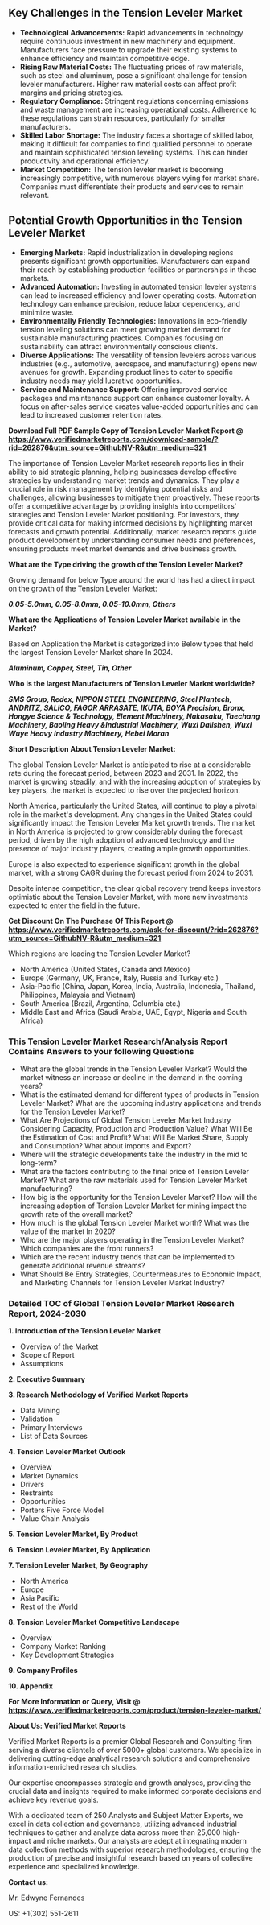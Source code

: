 <p class=""><section>    <h1>Key Challenges in the Tension Leveler Market</h1>    <ul>        <li>            <strong>Technological Advancements:</strong> Rapid advancements in technology require continuous investment in new machinery and equipment. Manufacturers face pressure to upgrade their existing systems to enhance efficiency and maintain competitive edge.        </li>        <li>            <strong>Rising Raw Material Costs:</strong> The fluctuating prices of raw materials, such as steel and aluminum, pose a significant challenge for tension leveler manufacturers. Higher raw material costs can affect profit margins and pricing strategies.        </li>        <li>            <strong>Regulatory Compliance:</strong> Stringent regulations concerning emissions and waste management are increasing operational costs. Adherence to these regulations can strain resources, particularly for smaller manufacturers.        </li>        <li>            <strong>Skilled Labor Shortage:</strong> The industry faces a shortage of skilled labor, making it difficult for companies to find qualified personnel to operate and maintain sophisticated tension leveling systems. This can hinder productivity and operational efficiency.        </li>        <li>            <strong>Market Competition:</strong> The tension leveler market is becoming increasingly competitive, with numerous players vying for market share. Companies must differentiate their products and services to remain relevant.        </li>    </ul>    <h2>Potential Growth Opportunities in the Tension Leveler Market</h1>    <ul>        <li>            <strong>Emerging Markets:</strong> Rapid industrialization in developing regions presents significant growth opportunities. Manufacturers can expand their reach by establishing production facilities or partnerships in these markets.        </li>        <li>            <strong>Advanced Automation:</strong> Investing in automated tension leveler systems can lead to increased efficiency and lower operating costs. Automation technology can enhance precision, reduce labor dependency, and minimize waste.        </li>        <li>            <strong>Environmentally Friendly Technologies:</strong> Innovations in eco-friendly tension leveling solutions can meet growing market demand for sustainable manufacturing practices. Companies focusing on sustainability can attract environmentally conscious clients.        </li>        <li>            <strong>Diverse Applications:</strong> The versatility of tension levelers across various industries (e.g., automotive, aerospace, and manufacturing) opens new avenues for growth. Expanding product lines to cater to specific industry needs may yield lucrative opportunities.        </li>        <li>            <strong>Service and Maintenance Support:</strong> Offering improved service packages and maintenance support can enhance customer loyalty. A focus on after-sales service creates value-added opportunities and can lead to increased customer retention rates.        </li>    </ul></section></p><p class=""><strong>Download Full PDF Sample Copy of Tension Leveler Market Report @ <a href="https://www.verifiedmarketreports.com/download-sample/?rid=262876&utm_source=GithubNV-R&utm_medium=321" target="_blank">https://www.verifiedmarketreports.com/download-sample/?rid=262876&utm_source=GithubNV-R&utm_medium=321</a></strong></p><p>The importance of&nbsp;Tension Leveler Market research reports lies in their ability to aid strategic planning, helping businesses develop effective strategies by understanding market trends and dynamics. They play a crucial role in risk management by identifying potential risks and challenges, allowing businesses to mitigate them proactively. These reports offer a competitive advantage by providing insights into competitors' strategies and Tension Leveler Market positioning. For investors, they provide critical data for making informed decisions by highlighting market forecasts and growth potential. Additionally, market research reports guide product development by understanding consumer needs and preferences, ensuring products meet market demands and drive business growth.</p><p><strong>What are the&nbsp;Type driving the growth of the Tension Leveler Market?</strong></p><p id="" class="">Growing demand for below Type around the world has had a direct impact on the growth of the Tension Leveler Market:</p><p class=""><em><strong>0.05-5.0mm, 0.05-8.0mm, 0.05-10.0mm, Others</strong></em></p><p class=""><strong>What are the&nbsp;Applications&nbsp;of Tension Leveler Market available in the Market?</strong></p><p id="" class="">Based on Application the Market is categorized into Below types that held the largest Tension Leveler Market share In 2024.</p><p class=""><em><strong>Aluminum, Copper, Steel, Tin, Other</strong></em></p><p class=""><strong>Who is the largest Manufacturers of Tension Leveler Market worldwide?</strong></p><p><em><strong>SMS Group, Redex, NIPPON STEEL ENGINEERING, Steel Plantech, ANDRITZ, SALICO, FAGOR ARRASATE, IKUTA, BOYA Precision, Bronx, Hongye Science & Technology, Element Machinery, Nakasaku, Taechang Machinery, Baoling Heavy &Industrial Machinery, Wuxi Dalishen, Wuxi Wuye Heavy Industry Machinery, Hebei Moran</strong></em></p><p id="" class=""><strong>Short Description About Tension Leveler Market:</strong></p><p>The global Tension Leveler Market is anticipated to rise at a considerable rate during the forecast period, between 2023 and 2031. In 2022, the market is growing steadily, and with the increasing adoption of strategies by key players, the market is expected to rise over the projected horizon.</p><p>North America, particularly the United States, will continue to play a pivotal role in the market's development. Any changes in the United States could significantly impact the Tension Leveler Market growth trends. The market in North America is projected to grow considerably during the forecast period, driven by the high adoption of advanced technology and the presence of major industry players, creating ample growth opportunities.</p><p>Europe is also expected to experience significant growth in the global market, with a strong CAGR during the forecast period from 2024 to 2031.</p><p>Despite intense competition, the clear global recovery trend keeps investors optimistic about the Tension Leveler Market, with more new investments expected to enter the field in the future.</p><p id="" class=""><strong>Get Discount On The Purchase Of This Report @ <a href="https://www.verifiedmarketreports.com/ask-for-discount/?rid=262876?utm_source=GithubNV-R&utm_medium=321" target="_blank">https://www.verifiedmarketreports.com/ask-for-discount/?rid=262876?utm_source=GithubNV-R&utm_medium=321</a></strong></p><p class="">Which regions are leading the Tension Leveler Market?</p><ul><li>North America (United States, Canada and Mexico)</li><li>Europe (Germany, UK, France, Italy, Russia and Turkey etc.)</li><li>Asia-Pacific (China, Japan, Korea, India, Australia, Indonesia, Thailand, Philippines, Malaysia and Vietnam)</li><li>South America (Brazil, Argentina, Columbia etc.)</li><li>Middle East and Africa (Saudi Arabia, UAE, Egypt, Nigeria and South Africa)</li></ul><h3 id="" class="">This Tension Leveler Market Research/Analysis Report Contains Answers to your following Questions</h3><ul><li>What are the global trends in the Tension Leveler Market? Would the market witness an increase or decline in the demand in the coming years?</li><li>What is the estimated demand for different types of products in Tension Leveler Market? What are the upcoming industry applications and trends for the Tension Leveler Market?</li><li>What Are Projections of Global Tension Leveler Market Industry Considering Capacity, Production and Production Value? What Will Be the Estimation of Cost and Profit? What Will Be Market Share, Supply and Consumption? What about imports and Export?</li><li>Where will the strategic developments take the industry in the mid to long-term?</li><li>What are the factors contributing to the final price of Tension Leveler Market? What are the raw materials used for Tension Leveler Market manufacturing?</li><li>How big is the opportunity for the Tension Leveler Market? How will the increasing adoption of Tension Leveler Market for mining impact the growth rate of the overall market?</li><li>How much is the global Tension Leveler Market worth? What was the value of the market In 2020?</li><li>Who are the major players operating in the Tension Leveler Market? Which companies are the front runners?</li><li>Which are the recent industry trends that can be implemented to generate additional revenue streams?</li><li>What Should Be Entry Strategies, Countermeasures to Economic Impact, and Marketing Channels for Tension Leveler Market Industry?</li></ul><h3 id="" class="">Detailed TOC of Global Tension Leveler Market Research Report, 2024-2030</h3><p id="" class=""><strong>1. Introduction of the Tension Leveler Market</strong></p><ul><li>Overview of the Market</li><li>Scope of Report</li><li>Assumptions</li></ul><p id="" class=""><strong>2. Executive Summary</strong></p><p id="" class=""><strong>3. Research Methodology of Verified Market Reports</strong></p><ul><li>Data Mining</li><li>Validation</li><li>Primary Interviews</li><li>List of Data Sources</li></ul><p id="" class=""><strong>4. Tension Leveler Market Outlook</strong></p><ul><li>Overview</li><li>Market Dynamics</li><li>Drivers</li><li>Restraints</li><li>Opportunities</li><li>Porters Five Force Model</li><li>Value Chain Analysis</li></ul><p id="" class=""><strong>5. Tension Leveler Market, By Product</strong></p><p id="" class=""><strong>6. Tension Leveler Market, By Application</strong></p><p id="" class=""><strong>7. Tension Leveler Market, By Geography</strong></p><ul><li>North America</li><li>Europe</li><li>Asia Pacific</li><li>Rest of the World</li></ul><p id="" class=""><strong>8. Tension Leveler Market Competitive Landscape</strong></p><ul><li>Overview</li><li>Company Market Ranking</li><li>Key Development Strategies</li></ul><p id="" class=""><strong>9. Company Profiles</strong></p><p id="" class=""><strong>10. Appendix</strong></p><p id="" class=""><strong>For More Information or Query, Visit @ <a href="https://www.verifiedmarketreports.com/product/tension-leveler-market/" target="_blank">https://www.verifiedmarketreports.com/product/tension-leveler-market/</a></strong></p><p id="" class=""><strong>About Us: Verified Market Reports</strong></p><p id="" class="">Verified Market Reports is a premier Global Research and Consulting firm serving a diverse clientele of over 5000+ global customers. We specialize in delivering cutting-edge analytical research solutions and comprehensive information-enriched research studies.</p><p id="" class="">Our expertise encompasses strategic and growth analyses, providing the crucial data and insights required to make informed corporate decisions and achieve key revenue goals.</p><p id="" class="">With a dedicated team of 250 Analysts and Subject Matter Experts, we excel in data collection and governance, utilizing advanced industrial techniques to gather and analyze data across more than 25,000 high-impact and niche markets. Our analysts are adept at integrating modern data collection methods with superior research methodologies, ensuring the production of precise and insightful research based on years of collective experience and specialized knowledge.</p><p id="" class=""><strong>Contact us:</strong></p><p id="" class="">Mr. Edwyne Fernandes</p><p id="" class="">US: +1(302) 551-2611</p>